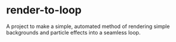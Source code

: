 # render-to-loop
A project to make a simple, automated method of rendering simple backgrounds and particle effects into a seamless loop.
